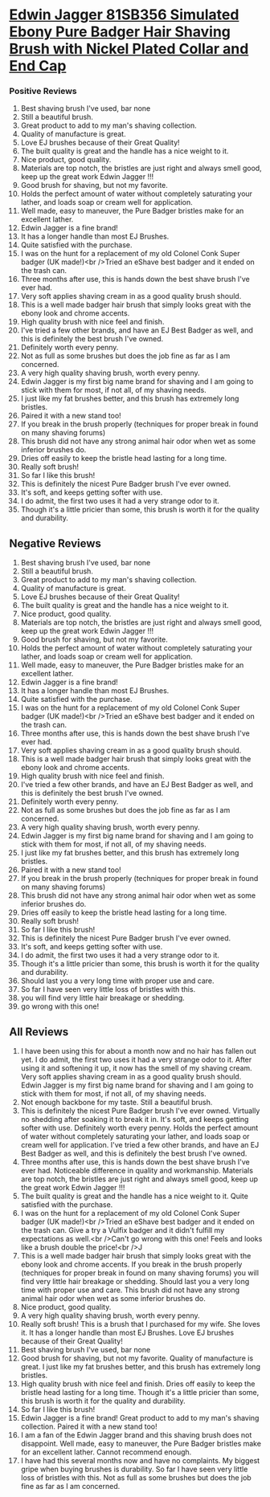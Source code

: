 # [Edwin Jagger 81SB356 Simulated Ebony Pure Badger Hair Shaving Brush with Nickel Plated Collar and End Cap](https://products.checkmycream.com/products/Edwin-Jagger-81SB356-Simulated-Ebony-Pure-Badger-Hair-Shaving-Brush-with-Nickel-Plated-Collar-and-End-Cap.html)

### Positive Reviews

<ol>
      <li>Best shaving brush I&#x27;ve used, bar none</li>
      <li>Still a beautiful brush.</li>
      <li>Great product to add to my man&#x27;s shaving collection.  </li>
      <li>Quality of manufacture is great.</li>
      <li>Love EJ brushes because of their Great Quality!</li>
      <li>The built quality is great and the handle has a nice weight to it.</li>
      <li>Nice product, good quality.</li>
      <li>Materials are top notch, the bristles are just right and always smell good, keep up the great work Edwin Jagger !!!</li>
      <li>Good brush for shaving, but not my favorite.</li>
      <li>Holds the perfect amount of water without completely saturating your lather, and loads soap or cream well for application.</li>
      <li>Well made, easy to maneuver, the Pure Badger bristles make for an excellent lather.  </li>
      <li>Edwin Jagger is a fine brand!</li>
      <li>It has a longer handle than most EJ Brushes.</li>
      <li>Quite satisfied with the purchase.</li>
      <li>I was on the hunt for a replacement of my old Colonel Conk Super badger (UK made!)&lt;br /&gt;Tried an eShave best badger and it ended on the trash can.</li>
      <li>Three months after use, this is hands down the best shave brush I&#x27;ve ever had.  </li>
      <li>Very soft applies shaving cream in as a good quality brush should.  </li>
      <li>This is a well made badger hair brush that simply looks great with the ebony look and chrome accents.</li>
      <li>High quality brush with nice feel and finish.  </li>
      <li>I&#x27;ve tried a few other brands, and have an EJ Best Badger as well, and this is definitely the best brush I&#x27;ve owned.</li>
      <li>Definitely worth every penny.</li>
      <li>Not as full as some brushes but does the job fine as far as I am concerned.</li>
      <li>A very high quality shaving brush, worth every penny.</li>
      <li>Edwin Jagger is my first big name brand for shaving and I am going to stick with them for most, if not all, of my shaving needs.</li>
      <li>I just like my fat brushes better, and this brush has extremely long bristles.</li>
      <li>Paired it with a new stand too!</li>
      <li>If you break in the brush properly (techniques for proper break in found on many shaving forums)</li>
      <li>This brush did not have any strong animal hair odor when wet as some inferior brushes do.</li>
      <li>Dries off easily to keep the bristle head lasting for a long time.  </li>
      <li>Really soft brush!</li>
      <li>So far I like this brush!</li>
      <li>This is definitely the nicest Pure Badger brush I&#x27;ve ever owned.</li>
      <li>It&#x27;s soft, and keeps getting softer with use.</li>
      <li>I do admit, the first two uses it had a very strange odor to it.  </li>
      <li>Though it&#x27;s a little pricier than some, this brush is worth it for the quality and durability.</li>
</ol>


<h2>Negative Reviews</h2>
<ol>
<li> Best shaving brush I&#x27;ve used, bar none</li>
<li> Still a beautiful brush.</li>
<li> Great product to add to my man&#x27;s shaving collection.  </li>
<li> Quality of manufacture is great.</li>
<li> Love EJ brushes because of their Great Quality!</li>
<li> The built quality is great and the handle has a nice weight to it.</li>
<li> Nice product, good quality.</li>
<li> Materials are top notch, the bristles are just right and always smell good, keep up the great work Edwin Jagger !!!</li>
<li> Good brush for shaving, but not my favorite.</li>
<li> Holds the perfect amount of water without completely saturating your lather, and loads soap or cream well for application.</li>
<li> Well made, easy to maneuver, the Pure Badger bristles make for an excellent lather.  </li>
<li> Edwin Jagger is a fine brand!</li>
<li> It has a longer handle than most EJ Brushes.</li>
<li> Quite satisfied with the purchase.</li>
<li> I was on the hunt for a replacement of my old Colonel Conk Super badger (UK made!)&lt;br /&gt;Tried an eShave best badger and it ended on the trash can.</li>
<li> Three months after use, this is hands down the best shave brush I&#x27;ve ever had.  </li>
<li> Very soft applies shaving cream in as a good quality brush should.  </li>
<li> This is a well made badger hair brush that simply looks great with the ebony look and chrome accents.</li>
<li> High quality brush with nice feel and finish.  </li>
<li> I&#x27;ve tried a few other brands, and have an EJ Best Badger as well, and this is definitely the best brush I&#x27;ve owned.</li>
<li> Definitely worth every penny.</li>
<li> Not as full as some brushes but does the job fine as far as I am concerned.</li>
<li> A very high quality shaving brush, worth every penny.</li>
<li> Edwin Jagger is my first big name brand for shaving and I am going to stick with them for most, if not all, of my shaving needs.</li>
<li> I just like my fat brushes better, and this brush has extremely long bristles.</li>
<li> Paired it with a new stand too!</li>
<li> If you break in the brush properly (techniques for proper break in found on many shaving forums)</li>
<li> This brush did not have any strong animal hair odor when wet as some inferior brushes do.</li>
<li> Dries off easily to keep the bristle head lasting for a long time.  </li>
<li> Really soft brush!</li>
<li> So far I like this brush!</li>
<li> This is definitely the nicest Pure Badger brush I&#x27;ve ever owned.</li>
<li> It&#x27;s soft, and keeps getting softer with use.</li>
<li> I do admit, the first two uses it had a very strange odor to it.  </li>
<li> Though it&#x27;s a little pricier than some, this brush is worth it for the quality and durability.</li>
<li> Should last you a very long time with proper use and care.</li>
<li> So far I have seen very little loss of bristles with this.</li>
<li> you will find very little hair breakage or shedding.</li>
<li> go wrong with this one!</li>
</ol>

<h2>All Reviews</h2>

<ol>
    <li> I have been using this for about a month now and no hair has fallen out yet.  I do admit, the first two uses it had a very strange odor to it.  After using it and softening it up, it now has the smell of my shaving cream.  Very soft applies shaving cream in as a good quality brush should.  Edwin Jagger is my first big name brand for shaving and I am going to stick with them for most, if not all, of my shaving needs.</li>
    <li> Not enough backbone for my taste. Still a beautiful brush.</li>
    <li> This is definitely the nicest Pure Badger brush I&#x27;ve ever owned. Virtually no shedding after soaking it to break it in. It&#x27;s soft, and keeps getting softer with use. Definitely worth every penny. Holds the perfect amount of water without completely saturating your lather, and loads soap or cream well for application. I&#x27;ve tried a few other brands, and have an EJ Best Badger as well, and this is definitely the best brush I&#x27;ve owned.</li>
    <li> Three months after use, this is hands down the best shave brush I&#x27;ve ever had.  Noticeable difference in quality and workmanship. Materials are top notch, the bristles are just right and always smell good, keep up the great work Edwin Jagger !!!</li>
    <li> The built quality is great and the handle has a nice weight to it. Quite satisfied with the purchase.</li>
    <li> I was on the hunt for a replacement of my old Colonel Conk Super badger (UK made!)&lt;br /&gt;Tried an eShave best badger and it ended on the trash can. Give a try a Vulfix badger and it didn&#x27;t fulfill my expectations as well.&lt;br /&gt;Can&#x27;t go wrong with this one! Feels and looks like a brush double the price!&lt;br /&gt;J</li>
    <li> This is a well made badger hair brush that simply looks great with the ebony look and chrome accents. If you break in the brush properly (techniques for proper break in found on many shaving forums) you will find very little hair breakage or shedding. Should last you a very long time with proper use and care. This brush did not have any strong animal hair odor when wet as some inferior brushes do.</li>
    <li> Nice product, good quality.</li>
    <li> A very high quality shaving brush, worth every penny.</li>
    <li> Really soft brush! This is a  brush that I purchased for my wife. She loves it. It has a longer handle than most EJ Brushes. Love EJ brushes because of their Great Quality!</li>
    <li> Best shaving brush I&#x27;ve used, bar none</li>
    <li> Good brush for shaving, but not my favorite. Quality of manufacture is great. I just like my fat brushes better, and this brush has extremely long bristles.</li>
    <li> High quality brush with nice feel and finish.  Dries off easily to keep the bristle head lasting for a long time.  Though it&#x27;s a little pricier than some, this brush is worth it for the quality and durability.</li>
    <li> So far I like this brush!</li>
    <li> Edwin Jagger is a fine brand! Great product to add to my man&#x27;s shaving collection.  Paired it with a new stand too!</li>
    <li> I am a fan of the Edwin Jagger brand and this shaving brush does not disappoint. Well made, easy to maneuver, the Pure Badger bristles make for an excellent lather.  Cannot recommend enough.</li>
    <li> I have had this several months now and have no complaints. My biggest gripe when buying brushes is durability. So far I have seen very little loss of bristles with this. Not as full as some brushes but does the job fine as far as I am concerned.</li>
</ol>




